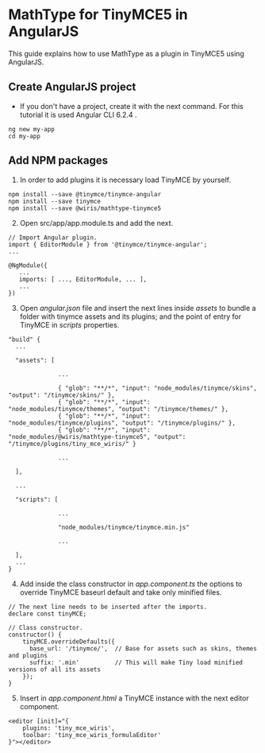 
# MathType for TinyMCE5 in AngularJS

This guide explains how to use MathType as a plugin in TinyMCE5 using AngularJS.

## Create AngularJS project

* If you don't have a project, create it with the next command. For this tutorial it is used Angular CLI 6.2.4 .

~~~
ng new my-app
cd my-app
~~~

## Add NPM packages

1. In order to add plugins it is necessary load TinyMCE by yourself.

~~~
npm install --save @tinymce/tinymce-angular
npm install --save tinymce
npm install --save @wiris/mathtype-tinymce5
~~~

2. Open src/app/app.module.ts and add the next.

~~~
// Import Angular plugin.
import { EditorModule } from '@tinymce/tinymce-angular';
...

@NgModule({
   ...
   imports: [ ..., EditorModule, ... ],
   ...
})
~~~

3. Open _angular.json_ file and insert the next lines inside _assets_ to bundle a folder with tinymce assets and its plugins; and the point of entry for TinyMCE in _scripts_ properties.

~~~
"build" {
  ...

  "assets": [

              ...

              { "glob": "**/*", "input": "node_modules/tinymce/skins", "output": "/tinymce/skins/" },
              { "glob": "**/*", "input": "node_modules/tinymce/themes", "output": "/tinymce/themes/" },
              { "glob": "**/*", "input": "node_modules/tinymce/plugins", "output": "/tinymce/plugins/" },
              { "glob": "**/*", "input": "node_modules/@wiris/mathtype-tinymce5", "output": "/tinymce/plugins/tiny_mce_wiris/" }

              ...

  ],

  ...

  "scripts": [

              ...

              "node_modules/tinymce/tinymce.min.js"

              ...

  ],
  ...
}
~~~

4. Add inside the class constructor in _app.component.ts_ the options to override TinyMCE baseurl default and take only minified files.

~~~
// The next line needs to be inserted after the imports.
declare const tinyMCE;

// Class constructor.
constructor() {
    tinyMCE.overrideDefaults({
      base_url: '/tinymce/',  // Base for assets such as skins, themes and plugins
      suffix: '.min'          // This will make Tiny load minified versions of all its assets
    });
}
~~~

5. Insert in _app.component.html_ a TinyMCE instance with the next editor component.

~~~
<editor [init]="{
    plugins: 'tiny_mce_wiris',
    toolbar: 'tiny_mce_wiris_formulaEditor'
}"></editor>
~~~